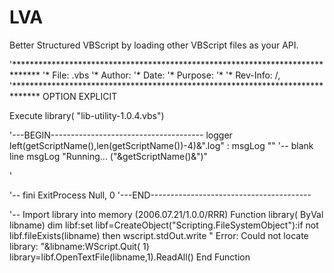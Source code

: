 LVA
===

Better Structured VBScript by loading other VBScript files as your API.


'******************************************************************************
'* File:    <scriptname>.vbs 
'* Author:  <my initials> 
'* Date:    <created> 
'* Purpose: <major task perform by this script> 
'* 
'* Rev-Info: <date>/<author>, <bugfix> 
'******************************************************************************
OPTION EXPLICIT

   Execute library( "lib-utility-1.0.4.vbs")

   '---BEGIN--------------------------------------
   logger left(getScriptName(),len(getScriptName())-4)&".log" : msgLog "" '-- blank line
   msgLog "Running... ("&getScriptName()&")" 


   '<YOUR SCRIPT GOES HERE>


   '-- fini
   ExitProcess Null, 0
   '---END----------------------------------------


   '-- Import library into memory (2006.07.21/1.0.0/RRR)
   Function library( ByVal libname)
      dim libf:set libf=CreateObject("Scripting.FileSystemObject"):if not libf.fileExists(libname) then wscript.stdOut.write " Error: Could not locate library: "&libname:WScript.Quit( 1)
      library=libf.OpenTextFile(libname,1).ReadAll()
   End Function
